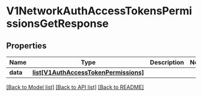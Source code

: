# V1NetworkAuthAccessTokensPermissionsGetResponse

## Properties
Name | Type | Description | Notes
------------ | ------------- | ------------- | -------------
**data** | [**list[V1AuthAccessTokenPermissions]**](V1AuthAccessTokenPermissions.md) |  | 

[[Back to Model list]](../README.md#documentation-for-models) [[Back to API list]](../README.md#documentation-for-api-endpoints) [[Back to README]](../README.md)

